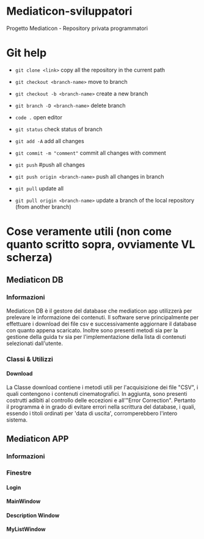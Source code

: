 # Mediaticon-sviluppatori
Progetto Mediaticon - Repository privata programmatori

# Git help
   * `git clone <link>` copy all the repository in the current path

   * `git checkout <branch-name>` move to branch
   * `git checkout -b <branch-name>` create a new branch

   * `git branch -D <branch-name>` delete branch

   * `code .` open editor

   * `git status` check status of branch
   * `git add -A` add all changes
   * `git commit -m "comment"` commit all changes with comment

   * `git push` #push all changes
   * `git push origin <branch-name>` push all changes in branch

   * `git pull` update all
   * `git pull origin <branch-name>` update a branch of the local repository (from another branch)

# Cose veramente utili (non come quanto scritto sopra, ovviamente VL scherza)
## Mediaticon DB
### Informazioni
Mediaticon DB è il gestore del database che mediaticon app utilizzerà per prelevare le informazione dei contenuti.
Il software serve principalmente per effettuare i download dei file csv e successivamente aggiornare il database con quanto appena scaricato.
Inoltre sono presenti metodi sia per la gestione della guida tv sia per l'implementazione della lista di contenuti selezionati dall'utente.
### Classi & Utilizzi
#### Download
La Classe download contiene i metodi utili per l'acquisizione dei file "CSV", i quali contengono i contenuti cinematografici.
In aggiunta, sono presenti costrutti adibiti al controllo delle eccezioni e all'"Error Correction". Pertanto il programma è in grado di evitare errori nella scrittura del database, i quali, essendo i titoli ordinati per 'data di uscita', corromperebbero l'intero sistema.
## Mediaticon APP
### Informazioni
### Finestre
#### Login
#### MainWindow
#### Description Window
#### MyListWindow
